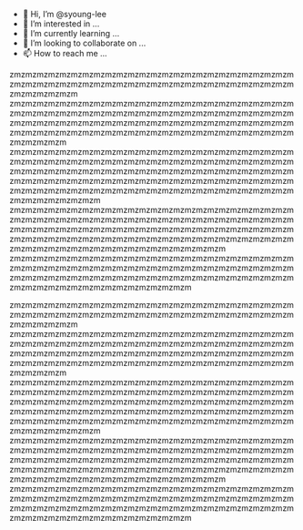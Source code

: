 - 👋 Hi, I’m @syoung-lee
- 👀 I’m interested in ...
- 🌱 I’m currently learning ...
- 💞️ I’m looking to collaborate on ...
- 📫 How to reach me ...

<!---
syoung-lee/syoung-lee is a ✨ special ✨ repository because its `README.md` (this file) appears on your GitHub profile.
You can click the Preview link to take a look at your changes.
--->


zmzmzmzmzmzmzmzmzmzmzmzmzmzmzmzmzmzmzmzmzmzmzmzmzmzmzmzmzmzmzmzmzmzmzmzmzmzmzmzmzmzmzmzmzmzmzmzmzmzmzmzmzmzmzmzm
zmzmzmzmzmzmzmzmzmzmzmzmzmzmzmzmzmzmzmzmzmzmzmzmzmzmzmzmzmzmzmzmzmzmzmzmzmzmzmzmzmzmzmzmzmzmzmzmzmzmzmzmzmzmzmzmzmzmzmzmzmzmzmzmzmzmzmzmzmzmzmzmzmzmzmzmzmzmzmzmzmzmzmzmzmzmzmzmzmzmzmzmzmzmzmzmzmzmzmzmzmzmzmzmzm
zmzmzmzmzmzmzmzmzmzmzmzmzmzmzmzmzmzmzmzmzmzmzmzmzmzmzmzmzmzmzmzmzmzmzmzmzmzmzmzmzmzmzmzmzmzmzmzmzmzmzmzmzmzmzmzmzmzmzmzmzmzmzmzmzmzmzmzmzmzmzmzmzmzmzmzmzmzmzmzmzmzmzmzmzmzmzmzmzmzmzmzmzmzmzmzmzmzmzmzmzmzmzmzmzmzmzmzmzmzmzmzmzmzmzmzmzmzmzmzmzmzmzmzmzmzmzmzmzmzmzmzmzm
zmzmzmzmzmzmzmzmzmzmzmzmzmzmzmzmzmzmzmzmzmzmzmzmzmzmzmzmzmzmzmzmzmzmzmzmzmzmzmzmzmzmzmzmzmzmzmzmzmzmzmzmzmzmzmzmzmzmzmzmzmzmzmzmzmzmzmzmzmzmzmzmzmzmzmzmzmzmzmzmzmzmzmzmzmzmzmzmzmzmzmzmzmzmzmzmzmzmzmzmzmzmzmzmzmzmzmzmzmzmzmzmzmzmzmzmzmzmzm
zmzmzmzmzmzmzmzmzmzmzmzmzmzmzmzmzmzmzmzmzmzmzmzmzmzmzmzmzmzmzmzmzmzmzmzmzmzmzmzmzmzmzmzmzmzmzmzmzmzmzmzmzmzmzmzmzmzmzmzmzmzmzmzmzmzmzmzmzmzmzmzmzmzmzmzmzmzmzmzmzmzmzmzmzmzmzmzmzmzmzm

zmzmzmzmzmzmzmzmzmzmzmzmzmzmzmzmzmzmzmzmzmzmzmzmzmzmzmzmzmzmzmzmzmzmzmzmzmzmzmzmzmzmzmzmzmzmzmzmzmzmzmzmzmzmzmzm
zmzmzmzmzmzmzmzmzmzmzmzmzmzmzmzmzmzmzmzmzmzmzmzmzmzmzmzmzmzmzmzmzmzmzmzmzmzmzmzmzmzmzmzmzmzmzmzmzmzmzmzmzmzmzmzmzmzmzmzmzmzmzmzmzmzmzmzmzmzmzmzmzmzmzmzmzmzmzmzmzmzmzmzmzmzmzmzmzmzmzmzmzmzmzmzmzmzmzmzmzmzmzmzmzm
zmzmzmzmzmzmzmzmzmzmzmzmzmzmzmzmzmzmzmzmzmzmzmzmzmzmzmzmzmzmzmzmzmzmzmzmzmzmzmzmzmzmzmzmzmzmzmzmzmzmzmzmzmzmzmzmzmzmzmzmzmzmzmzmzmzmzmzmzmzmzmzmzmzmzmzmzmzmzmzmzmzmzmzmzmzmzmzmzmzmzmzmzmzmzmzmzmzmzmzmzmzmzmzmzmzmzmzmzmzmzmzmzmzmzmzmzmzmzmzmzmzmzmzmzmzmzmzmzmzmzmzmzm
zmzmzmzmzmzmzmzmzmzmzmzmzmzmzmzmzmzmzmzmzmzmzmzmzmzmzmzmzmzmzmzmzmzmzmzmzmzmzmzmzmzmzmzmzmzmzmzmzmzmzmzmzmzmzmzmzmzmzmzmzmzmzmzmzmzmzmzmzmzmzmzmzmzmzmzmzmzmzmzmzmzmzmzmzmzmzmzmzmzmzmzmzmzmzmzmzmzmzmzmzmzmzmzmzmzmzmzmzmzmzmzmzmzmzmzmzmzmzm
zmzmzmzmzmzmzmzmzmzmzmzmzmzmzmzmzmzmzmzmzmzmzmzmzmzmzmzmzmzmzmzmzmzmzmzmzmzmzmzmzmzmzmzmzmzmzmzmzmzmzmzmzmzmzmzmzmzmzmzmzmzmzmzmzmzmzmzmzmzmzmzmzmzmzmzmzmzmzmzmzmzmzmzmzmzmzmzmzmzmzm
